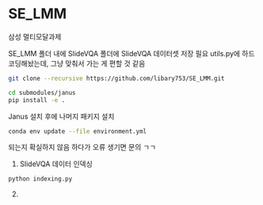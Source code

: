 # SE_LMM
삼성 멀티모달과제

SE_LMM 폴더 내에 SlideVQA 폴더에 SlideVQA 데이터셋 저장 필요
utils.py에 하드코딩해놨는데, 그냥 맞춰서 가는 게 편할 것 같음

```bash
git clone --recursive https://github.com/libary753/SE_LMM.git
```

```bash
cd submodules/janus
pip install -e .
```

Janus 설치 후에 나머지 패키지 설치
```bash
conda env update --file environment.yml
```

되는지 확실하지 않음 하다가 오류 생기면 문의 ㄱㄱ

1. SlideVQA 데이터 인덱싱
```bash
python indexing.py
```

2. 